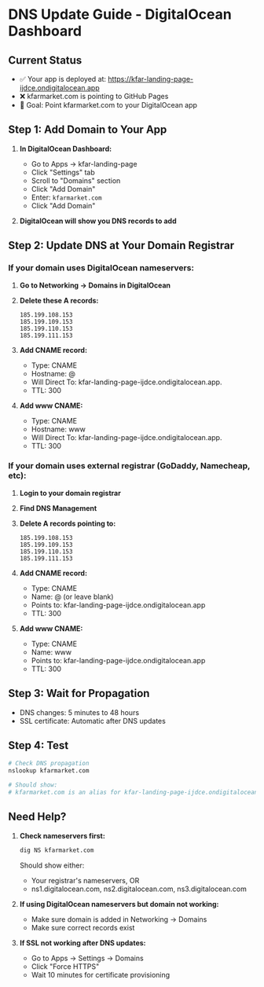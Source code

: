 # DNS Update Guide - DigitalOcean Dashboard

## Current Status
- ✅ Your app is deployed at: https://kfar-landing-page-ijdce.ondigitalocean.app
- ❌ kfarmarket.com is pointing to GitHub Pages
- 🎯 Goal: Point kfarmarket.com to your DigitalOcean app

## Step 1: Add Domain to Your App

1. **In DigitalOcean Dashboard:**
   - Go to Apps → kfar-landing-page
   - Click "Settings" tab
   - Scroll to "Domains" section
   - Click "Add Domain"
   - Enter: `kfarmarket.com`
   - Click "Add Domain"

2. **DigitalOcean will show you DNS records to add**

## Step 2: Update DNS at Your Domain Registrar

### If your domain uses DigitalOcean nameservers:

1. **Go to Networking → Domains in DigitalOcean**
2. **Delete these A records:**
   ```
   185.199.108.153
   185.199.109.153
   185.199.110.153
   185.199.111.153
   ```

3. **Add CNAME record:**
   - Type: CNAME
   - Hostname: @
   - Will Direct To: kfar-landing-page-ijdce.ondigitalocean.app.
   - TTL: 300

4. **Add www CNAME:**
   - Type: CNAME
   - Hostname: www
   - Will Direct To: kfar-landing-page-ijdce.ondigitalocean.app.
   - TTL: 300

### If your domain uses external registrar (GoDaddy, Namecheap, etc):

1. **Login to your domain registrar**
2. **Find DNS Management**
3. **Delete A records pointing to:**
   ```
   185.199.108.153
   185.199.109.153
   185.199.110.153
   185.199.111.153
   ```

4. **Add CNAME record:**
   - Type: CNAME
   - Name: @ (or leave blank)
   - Points to: kfar-landing-page-ijdce.ondigitalocean.app
   - TTL: 300

5. **Add www CNAME:**
   - Type: CNAME
   - Name: www
   - Points to: kfar-landing-page-ijdce.ondigitalocean.app
   - TTL: 300

## Step 3: Wait for Propagation

- DNS changes: 5 minutes to 48 hours
- SSL certificate: Automatic after DNS updates

## Step 4: Test

```bash
# Check DNS propagation
nslookup kfarmarket.com

# Should show:
# kfarmarket.com is an alias for kfar-landing-page-ijdce.ondigitalocean.app
```

## Need Help?

1. **Check nameservers first:**
   ```bash
   dig NS kfarmarket.com
   ```
   
   Should show either:
   - Your registrar's nameservers, OR
   - ns1.digitalocean.com, ns2.digitalocean.com, ns3.digitalocean.com

2. **If using DigitalOcean nameservers but domain not working:**
   - Make sure domain is added in Networking → Domains
   - Make sure correct records exist

3. **If SSL not working after DNS updates:**
   - Go to Apps → Settings → Domains
   - Click "Force HTTPS"
   - Wait 10 minutes for certificate provisioning